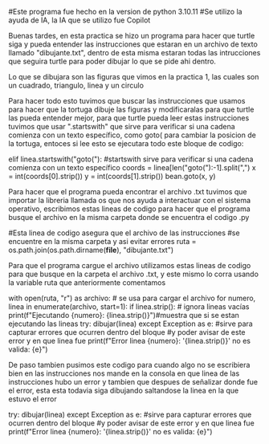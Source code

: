 #Este programa fue hecho en la version de python 3.10.11
#Se utilizo la ayuda de IA, la IA que se utilizo fue Copilot

Buenas tardes, en esta practica se hizo un programa para hacer que turtle siga y pueda entender
las instrucciones que estaran en un archivo de texto llamado "dibujante.txt", dentro de esta misma
estaran todas las intrucciones que seguira turtle para poder dibujar lo que se pide ahi dentro.

Lo que se dibujara son las figuras que vimos en la practica 1, las cuales son un cuadrado,
triangulo, linea y un circulo

Para hacer todo esto tuvimos que buscar las instrucciones que usamos para hacer que la tortuga
dibuje las figuras y modificaralas para que turtle las pueda entender mejor, para que turtle
pueda leer estas instrucciones tuvimos que usar ".startswith" que sirve para verificar si una cadena comienza con
un texto específico, como goto( para cambiar la posicion de la tortuga, entoces si lee esto
se ejecutara todo este bloque de codigo:

elif linea.startswith("goto("):
        #startswith sirve para verificar si una cadena comienza con un texto específico
        coords = linea[len("goto("):-1].split(",")
        x = int(coords[0].strip())
        y = int(coords[1].strip())
        bean.goto(x, y)


Para hacer que el programa pueda encontrar el archivo .txt tuvimos que importar la libreria llamada os
que nos ayuda a interactuar con el sistema operativo, escribimos estas lineas de codigo para
hacer que el programa busque el archivo en la misma carpeta donde se encuentra el codigo .py

#Esta linea de codigo asegura que el archivo de las instrucciones
#se encuentre en la misma carpeta y asi evitar errores
ruta = os.path.join(os.path.dirname(__file__), "dibujante.txt")

Para que el programa cargue el archivo utilizamos estas lineas de codigo para que busque en la carpeta el archivo
.txt, y este mismo lo corra usando la variable ruta que anteriormente comentamos

with open(ruta, "r") as archivo:  # se usa para cargar el archivo
    for numero, linea in enumerate(archivo, start=1):
        if linea.strip():  # ignora lineas vacías
            print(f"Ejecutando {numero}: {linea.strip()}")#muestra que si se estan ejecutando las lineas
            try:
                dibujar(linea)
            except Exception as e: #sirve para capturar errores que ocurren dentro del bloque
                #y poder avisar de este error y en que linea fue
                print(f"Error linea {numero}: '{linea.strip()}' no es valida: {e}")

De paso tambien pusimos este codigo para cuando algo no se escribiera bien en las instrucciones nos mande en la
consola en que linea de las instrucciones hubo un error y tambien que despues de señalizar donde fue el error, esta
esta todavia siga dibujando saltandose la linea en la que estuvo el error

try:
                dibujar(linea)
            except Exception as e: #sirve para capturar errores que ocurren dentro del bloque
                #y poder avisar de este error y en que linea fue
                print(f"Error linea {numero}: '{linea.strip()}' no es valida: {e}")